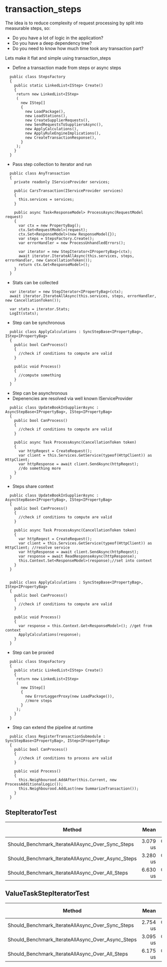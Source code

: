 # transaction_steps

The idea is to reduce complexity of request processing by split into measurable steps, so:

* Do you have a lot of logic in the application?
* Do you have a deep dependency tree?
* Do you need to know how much time took any transaction part?

Lets make it flat and simple using transaction_steps

* Define a transaction made from steps or async steps

```
  public class StepsFactory
  {
    public static LinkedList<IStep> Create()
    {
     return new LinkedList<IStep>
     (
       new IStep[]
       {
         new LoadPackage(),
         new LoadStations(),
         new CreateSupplierRequests(),
         new SendRequestsToSuppliersAsync(),
         new ApplyCalculations(),
         new ApplyRuleEngineImplications(),
         new CreateTransactionResponse(),
       }
     ); 
    }
  }
```

* Pass step collection to iterator and run

```
  public class AnyTransaction
  {
    private readonly IServiceProvider services;

    public CarsTransaction(IServiceProvider services)
    {
      this.services = services;
    }

    public async Task<ResponseModel> ProcessAsync(RequestModel request)
    {
      var ctx = new PropertyBag();
      ctx.Set<RequestModel>(request);
      ctx.Set<ResponseModel>(new ResponseModel{});
      var steps = StepsFactory.Create();
      var errorHandler = new ProcessUnhandledErrors();

      var iterator = new StepIterator<IPropertyBag>(ctx);
      await iterator.IterateAllAsync(this.services, steps, errorHandler, new CancellationToken());
      return ctx.Get<ResponseModel>();
    }
  }  
```

* Stats can be collected

```
  var iterator = new StepIterator<IPropertyBag>(ctx);
  await iterator.IterateAllAsync(this.services, steps, errorHandler, new CancellationToken());

  var stats = iterator.Stats;
  LogIt(stats);
```

* Step can be synchronous 

```
  public class ApplyCalculations : SyncStepBase<IPropertyBag>, IStep<IPropertyBag>
  {
    public bool CanProcess()
    {
      //check if conditions to compute are valid
    }

    public void Process()
    {
      //compute something
    }
  }
```

* Step can be asynchronous
* Depenencies are resolved via well known IServiceProvider

```
  public class UpdateBookInSupplierAsync : AsyncStepBase<IPropertyBag>, IStep<IPropertyBag>
  {
    public bool CanProcess()
    {
      //check if conditions to compute are valid
    }

    public async Task ProcessAsync(CancellationToken token)
    {
      var httpReqest = CreateRequest();
      var client = this.Services.GetService(typeof(HttpClient)) as HttpClient;
      var httpResponse = await client.SendAsync(httpReqest);
      //do something more
    }
  }

```

* Steps share context

```
  public class UpdateBookInSupplierAsync : AsyncStepBase<IPropertyBag>, IStep<IPropertyBag>
  {
    public bool CanProcess()
    {
      //check if conditions to compute are valid
    }

    public async Task ProcessAsync(CancellationToken token)
    {
      var httpReqest = CreateRequest();
      var client = this.Services.GetService(typeof(HttpClient)) as HttpClient; //resolve service
      var httpResponse = await client.SendAsync(httpReqest);
      var response = await ReadResponseAsync(httpResponse);
      this.Context.Set<ResponseModel>(response);//set into context
    }
  }


  public class ApplyCalculations : SyncStepBase<IPropertyBag>, IStep<IPropertyBag>
  {
    public bool CanProcess()
    {
      //check if conditions to compute are valid
    }

    public void Process()
    {
      var response = this.Context.Get<ResponseModel>(); //get from context
      ApplyCalculations(response);
    }
  }  
```

* Step can be proxied

```
  public class StepsFactory
  {
    public static LinkedList<IStep> Create()
    {
     return new LinkedList<IStep>
     (
       new IStep[]
       {
         new ErrorLoggerProxy(new LoadPackage()),
         //more steps
       }
     ); 
    }
  }
```

* Step can extend the pipeline at runtime

```
  public class RegisterTransactionSubmodule : SyncStepBase<IPropertyBag>, IStep<IPropertyBag>
  {
    public bool CanProcess()
    {
      //check if conditions to process are valid
    }

    public void Process()
    {
      this.Neighbourood.AddAfter(this.Current, new ProcessAdditionalLogic());
      this.Neighbourood.AddLast(new SummarizeTransaction());
    }
  }  
```

## StepIteratorTest

|                                            Method |     Mean |     Error |    StdDev |  Gen 0 | Gen 1 | Gen 2 | Allocated |
|-------------------------------------------------- |---------:|----------:|----------:|-------:|------:|------:|----------:|
|  Should_Benchmark_IterateAllAsync_Over_Sync_Steps | 3.079 us | 0.0303 us | 0.0283 us | 0.2518 |     - |     - |   1.55 KB |
| Should_Benchmark_IterateAllAsync_Over_Async_Steps | 3.280 us | 0.0858 us | 0.0761 us | 0.4807 |     - |     - |   2.95 KB |
|   Should_Benchmark_IterateAllAsync_Over_All_Steps | 6.630 us | 0.0443 us | 0.0370 us | 0.6943 |     - |     - |   4.26 KB |


## ValueTaskStepIteratorTest

|                                            Method |     Mean |     Error |    StdDev |  Gen 0 |  Gen 1 | Gen 2 | Allocated |
|-------------------------------------------------- |---------:|----------:|----------:|-------:|-------:|------:|----------:|
|  Should_Benchmark_IterateAllAsync_Over_Sync_Steps | 2.754 us | 0.0218 us | 0.0193 us | 0.1755 |      - |     - |   1.09 KB |
| Should_Benchmark_IterateAllAsync_Over_Async_Steps | 3.095 us | 0.0261 us | 0.0231 us | 0.4044 |      - |     - |   2.49 KB |
|   Should_Benchmark_IterateAllAsync_Over_All_Steps | 6.175 us | 0.0448 us | 0.0397 us | 0.5569 | 0.0076 |     - |   3.43 KB |


